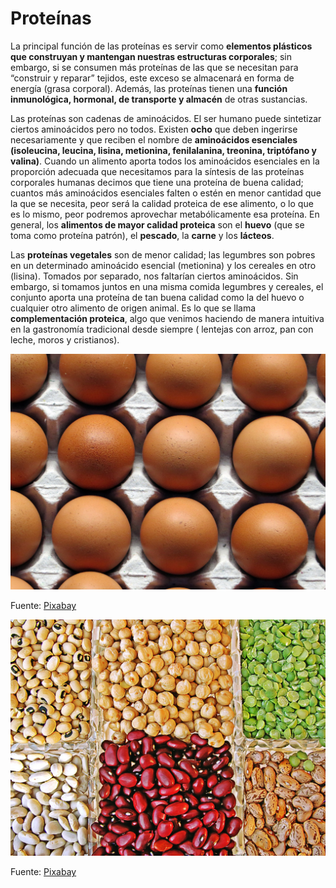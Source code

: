 # Proteínas

La principal función de las proteínas es servir como **elementos plásticos** **que construyan y mantengan nuestras estructuras corporales**; sin embargo, si se consumen más proteínas de las que se necesitan para “construir y reparar” tejidos, este exceso se almacenará en forma de energía (grasa corporal). Además, las proteínas tienen una **función inmunológica, hormonal, de transporte y almacén** de otras sustancias.

Las proteínas son cadenas de aminoácidos. El ser humano puede sintetizar ciertos aminoácidos pero no todos. Existen **ocho** que deben ingerirse necesariamente y que reciben el nombre de **aminoácidos esenciales (isoleucina, leucina, lisina, metionina, fenilalanina, treonina, triptófano y valina)**. Cuando un alimento aporta todos los aminoácidos esenciales en la proporción adecuada que necesitamos para la síntesis de las proteínas corporales humanas decimos que tiene una proteína de buena calidad; cuantos más aminoácidos esenciales falten o estén en menor cantidad que la que se necesita, peor será la calidad proteica de ese alimento, o lo que es lo mismo, peor podremos aprovechar metabólicamente esa proteína. En general, los **alimentos de mayor calidad proteica** son el **huevo** (que se toma como proteína patrón), el **pescado**, la **carne** y los **lácteos**.

Las **proteínas vegetales** son de menor calidad; las legumbres son pobres en un determinado aminoácido esencial (metionina) y los cereales en otro (lisina). Tomados por separado, nos faltarían ciertos aminoácidos. Sin embargo, si tomamos juntos en una misma comida legumbres y cereales, el conjunto aporta una proteína de tan buena calidad como la del huevo o cualquier otro alimento de origen animal. Es lo que se llama **complementación proteica**, algo que venimos haciendo de manera intuitiva en la gastronomía tradicional desde siempre ( lentejas con arroz, pan con leche, moros y cristianos).


![Huevos](img/eggs-1938189_1920.jpg "Huevos")  


Fuente: [Pixabay](https://pixabay.com/es/huevos-cesta-del-huevo-brown-comer-1938189/)


![Legumbres](img/legumes-665788_1920.jpg "Legumbres")  


Fuente: [Pixabay](https://pixabay.com/es/legumbres-alimentaci%C3%B3n-garbanzos-665788/)

[  
](Shutterstock)